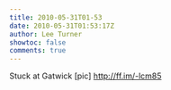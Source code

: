 ```yaml
---
title: 2010-05-31T01-53
date: 2010-05-31T01:53:17Z
author: Lee Turner
showtoc: false
comments: true
---
```


Stuck at Gatwick [pic] http://ff.im/-lcm85

